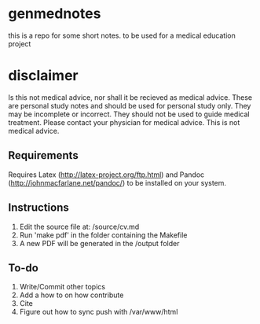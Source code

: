 # genmednotes
this is a repo for some short notes. to be used for a medical education project 

# disclaimer 

Is this not medical advice, nor shall it be recieved as medical advice. These are personal study notes and should be used for personal study only. They may be incomplete or incorrect. They should not be used to guide medical treatment. Please contact your physician for medical advice. This is not medical advice.

## Requirements

Requires Latex (http://latex-project.org/ftp.html) and Pandoc (http://johnmacfarlane.net/pandoc/) to be installed on your system.

## Instructions

1. Edit the source file at: /source/cv.md
2. Run 'make pdf' in the folder containing the Makefile
3. A new PDF will be generated in the /output folder

## To-do 

1. Write/Commit other topics
2. Add a how to on how contribute
3. Cite 
4. Figure out how to sync push with /var/www/html 

